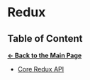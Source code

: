 # Redux

## Table of Content

[**&larr; Back to the Main Page**](./../README.md)

<div></div>

- [Core Redux API](./core-redux-api.md)
<!-- - [Strategies for Complex State](./) -->
